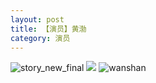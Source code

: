 ```yaml
---
layout: post
title: 【演员】黄渤
category: 演员
---
```

![story_new_final](http://rh8cub8wq.hd-bkt.clouddn.com/img/story_new_final_0322.png)
![](http://rh8cub8wq.hd-bkt.clouddn.com/img/huangbo-0316-1.PNG)
![wanshan](http://rh8cub8wq.hd-bkt.clouddn.com/img/wanshan.png)

  




